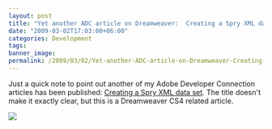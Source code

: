 ```yaml
---
layout: post
title: "Yet another ADC article on Dreamweaver:  Creating a Spry XML data set"
date: "2009-03-02T17:03:00+06:00"
categories: Development 
tags: 
banner_image: 
permalink: /2009/03/02/Yet-another-ADC-article-on-Dreamweaver-Creating-a-Spry-XML-data-set
---
```


Just a quick note to point out another of my Adobe Developer Connection articles has been published: <a href="http://www.adobe.com/devnet/dreamweaver/articles/spry_creating_xml_data_set.html">Creating a Spry XML data set</a>. The title doesn't make it exactly clear, but this is a Dreamweaver CS4 related article. 

<img src="https://static.raymondcamden.com/images//Picture 142.png">